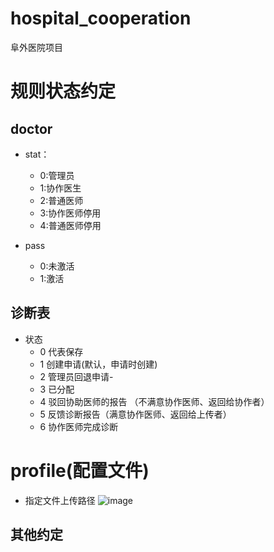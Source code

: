 # hospital_cooperation
阜外医院项目


# 规则状态约定
## doctor
- stat： 
  - 0:管理员
  - 1:协作医生
  - 2:普通医师
  - 3:协作医师停用
  - 4:普通医师停用

- pass
  - 0:未激活
  - 1:激活 
  
## 诊断表
* 状态
    * 0 代表保存
    * 1 创建申请(默认，申请时创建)
    * 2 管理员回退申请-
    * 3 已分配
    * 4 驳回协助医师的报告 （不满意协作医师、返回给协作者）
    * 5 反馈诊断报告（满意协作医师、返回给上传者）
    * 6 协作医师完成诊断


 
# profile(配置文件)
- 指定文件上传路径
![image](https://user-images.githubusercontent.com/54475097/127613709-b4cd075f-f3f6-4b4c-8189-2cacae92ab84.png)

## 其他约定
